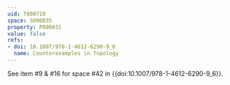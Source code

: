 ```yaml
---
uid: T000710
space: S000035
property: P000031
value: false
refs:
- doi: 10.1007/978-1-4612-6290-9_6
  name: Counterexamples in Topology
---
```


See item #9 & #16 for space #42 in {{doi:10.1007/978-1-4612-6290-9_6}}.
